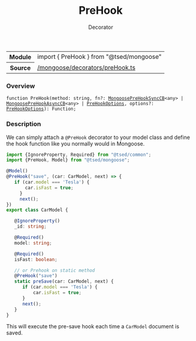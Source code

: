 
<header class="symbol-info-header"><h1 id="prehook">PreHook</h1><label class="symbol-info-type-label decorator">Decorator</label></header>
<!-- summary -->
<section class="symbol-info"><table class="is-full-width"><tbody><tr><th>Module</th><td><div class="lang-typescript"><span class="token keyword">import</span> { PreHook }&nbsp;<span class="token keyword">from</span>&nbsp;<span class="token string">"@tsed/mongoose"</span></div></td></tr><tr><th>Source</th><td><a href="https://github.com/Romakita/ts-express-decorators/blob/v4.27.1/src//mongoose/decorators/preHook.ts#L0-L0">/mongoose/decorators/preHook.ts</a></td></tr></tbody></table></section>
<!-- overview -->


### Overview


<pre><code class="typescript-lang ">function <span class="token function">PreHook</span><span class="token punctuation">(</span>method<span class="token punctuation">:</span> <span class="token keyword">string</span><span class="token punctuation">,</span> fn?<span class="token punctuation">:</span> <a href="#api/mongoose/mongooseprehooksynccb"><span class="token">MongoosePreHookSyncCB</span></a><<span class="token keyword">any</span>> | <a href="#api/mongoose/mongooseprehookasynccb"><span class="token">MongoosePreHookAsyncCB</span></a><<span class="token keyword">any</span>> | <a href="#api/mongoose/prehookoptions"><span class="token">PreHookOptions</span></a><span class="token punctuation">,</span> options?<span class="token punctuation">:</span> <a href="#api/mongoose/prehookoptions"><span class="token">PreHookOptions</span></a><span class="token punctuation">)</span><span class="token punctuation">:</span> Function<span class="token punctuation">;</span></code></pre>


<!-- Parameters -->

<!-- Description -->


### Description

We can simply attach a `@PreHook` decorator to your model class and
define the hook function like you normally would in Mongoose.

```typescript
import {IgnoreProperty, Required} from "@tsed/common";
import {PreHook, Model} from "@tsed/mongoose";

@Model()
@PreHook("save", (car: CarModel, next) => {
   if (car.model === 'Tesla') {
       car.isFast = true;
     }
     next();
})
export class CarModel {

   @IgnoreProperty()
   _id: string;

   @Required()
   model: string;

   @Required()
   isFast: boolean;

   // or Prehook on static method
   @PreHook("save")
   static preSave(car: CarModel, next) {
      if (car.model === 'Tesla') {
          car.isFast = true;
      }
      next();
   }
}
```

This will execute the pre-save hook each time a `CarModel` document is saved.

<!-- Members -->

